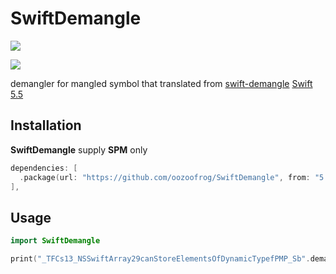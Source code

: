# SwiftDemangle

[![](https://img.shields.io/endpoint?url=https%3A%2F%2Fswiftpackageindex.com%2Fapi%2Fpackages%2Foozoofrog%2FSwiftDemangle%2Fbadge%3Ftype%3Dswift-versions)](https://swiftpackageindex.com/oozoofrog/SwiftDemangle)

[![](https://img.shields.io/endpoint?url=https%3A%2F%2Fswiftpackageindex.com%2Fapi%2Fpackages%2Foozoofrog%2FSwiftDemangle%2Fbadge%3Ftype%3Dplatforms)](https://swiftpackageindex.com/oozoofrog/SwiftDemangle)

demangler for mangled symbol that translated from [swift-demangle](https://github.com/apple/swift/blob/main/tools/swift-demangle/swift-demangle.cpp) [Swift 5.5](https://github.com/apple/swift/tree/release/5.5)

## Installation
**SwiftDemangle** supply **SPM** only
```swift
dependencies: [
  .package(url: "https://github.com/oozoofrog/SwiftDemangle", from: "5.5.8"),
],
```

## Usage

```Swift
import SwiftDemangle

print("_TFCs13_NSSwiftArray29canStoreElementsOfDynamicTypefPMP_Sb".demangled)
```
